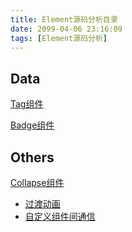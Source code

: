 ```yaml
---
title: Element源码分析目录
date: 2099-04-06 23:16:09
tags: [Element源码分析]
---
```

Data
---
[Tag组件](/blog/2018/03/28/Tag组件/)

[Badge组件](/blog/2018/03/23/Badge组件/)

Others
---
[Collapse组件](/blog/2018/04/06/Collapse组件/)
- [过渡动画](/blog/2018/03/30/Collapse组件-过渡动画/)
- [自定义组件间通信](/blog/2018/04/02/Collapse组件-自定义组件间通信/)
